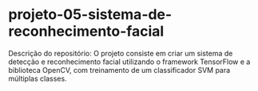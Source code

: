 # projeto-05-sistema-de-reconhecimento-facial
Descrição do repositório: O projeto consiste em criar um sistema de detecção e reconhecimento facial utilizando o framework TensorFlow e a biblioteca OpenCV, com treinamento de um classificador SVM para múltiplas classes.
